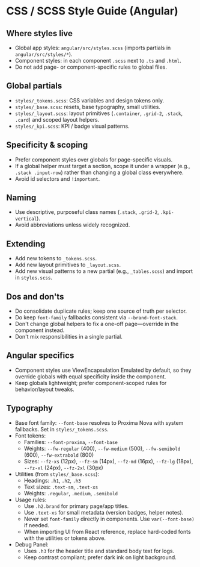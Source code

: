 # CSS / SCSS Style Guide (Angular)

## Where styles live

- Global app styles: `angular/src/styles.scss` (imports partials in `angular/src/styles/*`).
- Component styles: in each component `.scss` next to `.ts` and `.html`.
- Do not add page- or component-specific rules to global files.

## Global partials

- `styles/_tokens.scss`: CSS variables and design tokens only.
- `styles/_base.scss`: resets, base typography, small utilities.
- `styles/_layout.scss`: layout primitives (`.container`, `.grid-2`, `.stack`, `.card`) and scoped layout helpers.
- `styles/_kpi.scss`: KPI / badge visual patterns.

## Specificity & scoping

- Prefer component styles over globals for page-specific visuals.
- If a global helper must target a section, scope it under a wrapper (e.g., `.stack .input-row`) rather than changing a global class everywhere.
- Avoid id selectors and `!important`.

## Naming

- Use descriptive, purposeful class names (`.stack`, `.grid-2`, `.kpi-vertical`).
- Avoid abbreviations unless widely recognized.

## Extending

- Add new tokens to `_tokens.scss`.
- Add new layout primitives to `_layout.scss`.
- Add new visual patterns to a new partial (e.g., `_tables.scss`) and import in `styles.scss`.

## Dos and don'ts

- Do consolidate duplicate rules; keep one source of truth per selector.
- Do keep `font-family` fallbacks consistent via `--brand-font-stack`.
- Don't change global helpers to fix a one-off page—override in the component instead.
- Don't mix responsibilities in a single partial.

## Angular specifics

- Component styles use ViewEncapsulation Emulated by default, so they override globals with equal specificity inside the component.
- Keep globals lightweight; prefer component-scoped rules for behavior/layout tweaks.

## Typography

- Base font family: `--font-base` resolves to Proxima Nova with system fallbacks. Set in `styles/_tokens.scss`.
- Font tokens:
  - Families: `--font-proxima`, `--font-base`
  - Weights: `--fw-regular` (400), `--fw-medium` (500), `--fw-semibold` (600), `--fw-extrabold` (800)
  - Sizes: `--fz-xs` (12px), `--fz-sm` (14px), `--fz-md` (16px), `--fz-lg` (18px), `--fz-xl` (24px), `--fz-2xl` (30px)
- Utilities (from `styles/_base.scss`):
  - Headings: `.h1`, `.h2`, `.h3`
  - Text sizes: `.text-sm`, `.text-xs`
  - Weights: `.regular`, `.medium`, `.semibold`
- Usage rules:
  - Use `.h2.brand` for primary page/app titles.
  - Use `.text-xs` for small metadata (version badges, helper notes).
  - Never set `font-family` directly in components. Use `var(--font-base)` if needed.
  - When importing UI from React reference, replace hard-coded fonts with the utilities or tokens above.
- Debug Panel:
  - Uses `.h3` for the header title and standard body text for logs.
  - Keep contrast compliant; prefer dark ink on light background.
